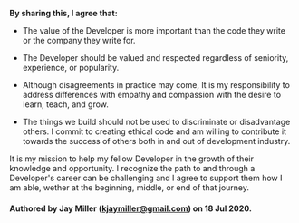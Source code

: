 **By sharing this, I agree that:**

- The value of the Developer is more important than the code they write or the company they write for.

- The Developer should be valued and respected regardless of seniority, experience, or popularity.

- Although disagreements in practice may come, It is my responsibility to address differences with empathy and compassion with the desire to learn, teach, and grow.

- The things we build should not be used to discriminate or disadvantage others. I commit to creating ethical code and am willing to contribute it towards the success of others both in and out of development industry.

It is my mission to help my fellow Developer in the growth of their knowledge and opportunity. I recognize the path to and through a Developer's career can be challenging and I agree to support them how I am able, wether at the beginning, middle, or end of that journey.

#### Authored by Jay Miller (<kjaymiller@gmail.com>) on 18 Jul 2020. 

